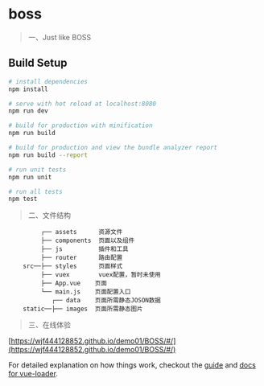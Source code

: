 # boss

> 一、Just like BOSS

## Build Setup

``` bash
# install dependencies
npm install

# serve with hot reload at localhost:8080
npm run dev

# build for production with minification
npm run build

# build for production and view the bundle analyzer report
npm run build --report

# run unit tests
npm run unit

# run all tests
npm test
```

> 二、文件结构

```shell
	     ┌── assets      资源文件
	     ├── components  页面以及组件
	     ├── js          插件和工具
	     ├── router      路由配置
	src──├── styles      页面样式
	     ├── vuex        vuex配置，暂时未使用
	     ├── App.vue 	页面
	     └── main.js  	页面配置入口
			┌── data    页面所需静态JOSON数据
	static──├── images  页面所需静态图片

```

> 三、在线体验

[https://wjf444128852.github.io/demo01/BOSS/#/](https://wjf444128852.github.io/demo01/BOSS/#/)

For detailed explanation on how things work, checkout the [guide](http://vuejs-templates.github.io/webpack/) and [docs for vue-loader](http://vuejs.github.io/vue-loader).
